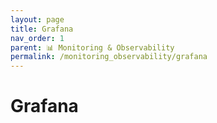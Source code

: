 ```yaml
---
layout: page
title: Grafana
nav_order: 1
parent: 📊 Monitoring & Observability
permalink: /monitoring_observability/grafana
---
```


# Grafana